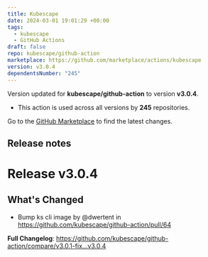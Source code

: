 ```yaml
---
title: Kubescape
date: 2024-03-01 19:01:29 +00:00
tags:
  - kubescape
  - GitHub Actions
draft: false
repo: kubescape/github-action
marketplace: https://github.com/marketplace/actions/kubescape
version: v3.0.4
dependentsNumber: "245"
---
```



Version updated for **kubescape/github-action** to version **v3.0.4**.
- This action is used across all versions by **245** repositories.

Go to the [GitHub Marketplace](https://github.com/marketplace/actions/kubescape) to find the latest changes.

## Release notes

# Release v3.0.4

## What's Changed
* Bump ks cli image by @dwertent in https://github.com/kubescape/github-action/pull/64


**Full Changelog**: https://github.com/kubescape/github-action/compare/v3.0.1-fix...v3.0.4
